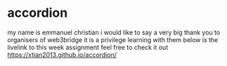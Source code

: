 # accordion
my name is emmanuel christian
i would like to say a very big thank you to organisers of web3bridge
it is a privilege learning with them
below is the livelink to this week assignment
feel free to check it out
https://xtian2013.github.io/accordion/
